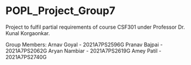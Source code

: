 # POPL_Project_Group7
Project to fulfil partial requirements of course CSF301 under Professor Dr. Kunal Korgaonkar.

Group Members:
Arnav Goyal - 2021A7PS2596G
Pranav Bajpai - 2021A7PS2062G
Aryan Nambiar - 2021A7PS2619G
Amey Patil - 2021A7PS2740G


